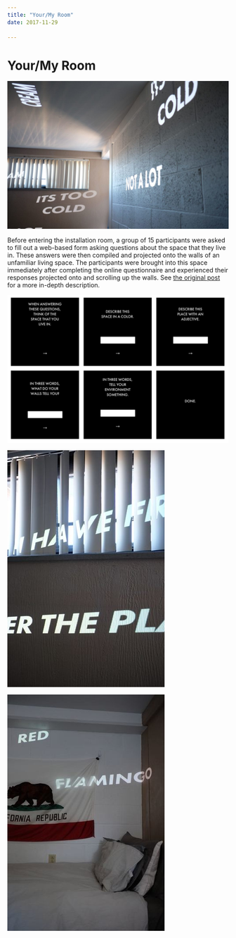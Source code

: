 ```yaml
---
title: "Your/My Room"
date: 2017-11-29

---
```


# Your/My Room

![](/static/images/your-room/web_8.jpg)

Before entering the installation room, a group of 15 participants were asked to fill out a web-based form asking questions about the space that they live in. These answers were then compiled and projected onto the walls of an unfamiliar living space. The participants were brought into this space immediately after completing the online questionnaire and experienced their responses projected onto and scrolling up the walls. See [the original post](http://studio60101.weebly.com/christian-broms/inter-relationships-projection) for a more in-depth description.

![](/static/images/your-room/all.png)

![](/static/images/your-room/web_9.jpg)

![](/static/images/your-room/web_10.jpg)
